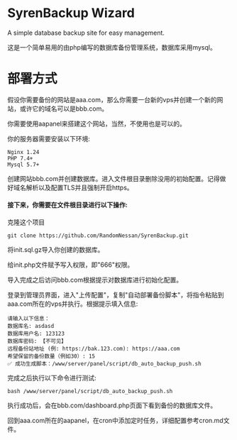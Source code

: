 # SyrenBackup Wizard

A simple database backup site for easy management.

这是一个简单易用的由php编写的数据库备份管理系统，数据库采用mysql。

# 部署方式

假设你需要备份的网站是aaa.com，那么你需要一台新的vps并创建一个新的网站，或许它的域名可以是bbb.com。

你需要使用aapanel来搭建这个网站，当然，不使用也是可以的。

你的服务器需要安装以下环境:

`````
Nginx 1.24
PHP 7.4+
Mysql 5.7+
`````

创建网站bbb.com并创建数据库。进入文件根目录删除没用的初始配置。记得做好域名解析以及配置TLS并且强制开启https。

#### 接下来，你需要在文件根目录进行以下操作:

克隆这个项目

```
git clone https://github.com/RandomNessan/SyrenBackup.git
```

将init.sql.gz导入你创建的数据库。

给init.php文件赋予写入权限，即"666"权限。

导入完成之后访问bbb.com根据提示对数据库进行初始化配置。

登录到管理员界面，进入"上传配置"，复制"自动部署备份脚本"，将指令粘贴到aaa.com所在的vps并执行。根据提示填入信息:

```
请输入以下信息：
数据库名: asdasd
数据库用户名: 123123
数据库密码: 【不可见】
远程备份站地址 (例: https://bak.123.com): https://aaa.com
希望保留的备份数量（例如30）: 15
✅ 成功生成脚本：/www/server/panel/script/db_auto_backup_push.sh
```

完成之后执行以下命令进行测试:

```
bash /www/server/panel/script/db_auto_backup_push.sh
```

执行成功后，会在bbb.com/dashboard.php页面下看到备份的数据库文件。

回到aaa.com所在的aapanel，在cron中添加定时任务，详细配置参考cron.md文件。
